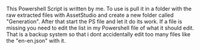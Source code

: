 This Powershell Script is written by me. To use is pull it in a folder with the raw extracted files with AssetStudio and create a new folder called "Generation". After that start the PS file and let it do its work. If a file is missing you need to edit the list in my Powershell file of what it should edit. That is a backup system so that i dont accidentally edit too many files like the "en-en.json" with it.
